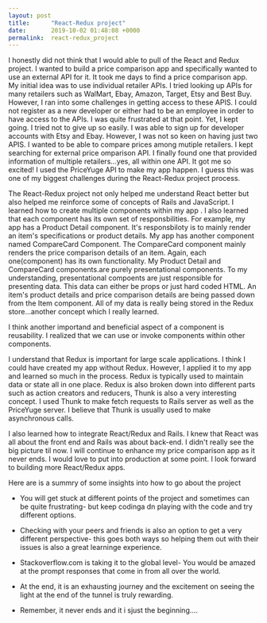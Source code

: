 ```yaml
---
layout: post
title:      "React-Redux project"
date:       2019-10-02 01:48:08 +0000
permalink:  react-redux_project
---
```


I honestly did not think that I would able to pull of the React and Redux project. I wanted to build a price comparison app and specifically wanted to use an external API for it. It took me days to find a price comparison app.  My initial idea was to use individual retailer APIs.  I tried looking up APIs for many retailers such as WalMart, Ebay, Amazon, Target, Etsy and Best Buy.  However, I ran into some challenges in getting access to these APIS.  I could not register as a new developer or either had to be an employee in order to have access to the APIs. I was quite frustrated at that point. Yet, I kept going. I tried not to give up so easily. I was able to sign up for developer accounts with Etsy and Ebay. However, I was not so keen on having just two APIS. I wanted to be able to compare prices among mutiple retailers. I kept searching for external price omparison API. I finally found one that provided information of multiple retailers...yes, all within one API. It got me so excited! I used the PriceYuge API to make my app happen. I guess this was one of my biggest challenges during the React-Redux project process. 

The React-Redux project not only helped me understand React better but also helped me reinforce some of concepts of Rails and JavaScript. I learned how to create multiple components within my app . I also learned that each component has its own set of responsbilities. For example, my app has a Product Detail component. It's responsbiloty is to mainly render an item's specifications or product details. My app has another component named CompareCard Component. The CompareCard component mainly renders the price comparison details of an item. Again, each one(component) has its own functionality. My Product Detail and CompareCard components.are purely presentational components. To my understanding, presentational compoents are just responsible for presenting data. This data can either be props or just hard coded HTML. An item's product details and price comparison details are being passed down from the Item component. All of my data is really being stored in the Redux store...another concept which I really learned.  

I think another importand and beneficial aspect of a component is reusability. I realized that we can use or invoke components within other components. 

I understand that Redux is important for large scale applications. I think I could have created my app without Redux. However, I applied it to my app and learned so much in the process. Redux is typically used to maintain data or state all in one place. Redux is also broken down into different parts such as action creators and  reducers, Thunk is also a very interesting concept. I used Thunk to make fetch requests to Rails server as well as the PriceYuge server. I believe that Thunk is usually used to make asynchronous calls.

I also learned how to integrate React/Redux and Rails. I knew that React was all about the front end and Rails was about back-end. I didn't really see the big picture til now.  I will continue to enhance my price comparison app as it never ends. I would love to put into production at some point. I look forward to building more React/Redux apps.

Here are is a summry of  some insights into how to go about the project

* You will get stuck at different points of the project and sometimes can be quite frustrating- but keep codinga dn playing with the code and try  different options.

* Checking with your peers and friends is also an option to get a very different perspective- this goes both ways so helping them out with their issues is also a great learninge experience.

* Stackoverflow.com is taking it to the global level- You would be amazed at the prompt responses that come in from all over the world.

* At the end, it is an exhausting journey and the excitement on seeing the light at the end of the tunnel is truly rewarding.

* Remember, it never ends and it i sjust the beginning....


